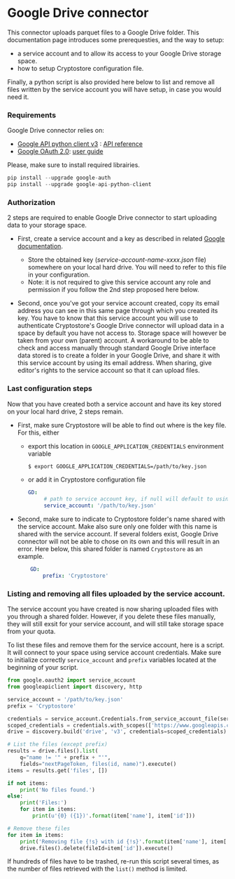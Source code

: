 # Google Drive connector

This connector uploads parquet files to a Google Drive folder.
This documentation page introduces some prerequesties, and the way to setup:
  * a service account and to allow its access to your Google Drive storage space.
  * how to setup Cryptostore configuration file.

Finally, a python script is also provided here below to list and remove all files written by the service account you will have setup, in case you would need it.

### Requirements

Google Drive connector relies on:
  * [Google API python client v3](https://github.com/googleapis/google-api-python-client) : [API reference](https://developers.google.com/drive/api/v3/reference)
  * [Google OAuth 2.0](https://github.com/googleapis/google-api-python-client/blob/master/docs/oauth.md): [user guide](https://google-auth.readthedocs.io/en/latest/user-guide.html)

Please, make sure to install required librairies.
```python
pip install --upgrade google-auth
pip install --upgrade google-api-python-client
```

### Authorization

2 steps are required to enable Google Drive connector to start uploading data to your storage space.

 * First, create a service account and a key as described in related [Google documentation](https://developers.google.com/identity/protocols/oauth2/service-account#creatinganaccount).
   * Store the obtained key (_service-account-name-xxxx.json_ file) somewhere on your local hard drive. You will need to refer to this file in your configuration.
   * Note: it is not required to give this service account any role and permission if you follow the 2nd step proposed here below.

 * Second, once you've got your service account created, copy its email address you can see in this same page through which you created its key. You have to know that this service account you will use to authenticate Cryptostore's Google Drive connector will upload data in a space by default you have not access to. Storage space will however be taken from your own (parent) account. A workaround to be able to check and access manually through standard Google Drive interface data stored is to create a folder in your Google Drive, and share it with this service account by using its email address. When sharing, give editor's rights to the service account so that it can upload files.

### Last configuration steps

Now that you have created both a service account and have its key stored on your local hard drive, 2 steps remain.

  * First, make sure Cryptostore will be able to find out where is the key file. For this, either
    * export this location in `GOOGLE_APPLICATION_CREDENTIALS` environment variable 
      ```bash
      $ export GOOGLE_APPLICATION_CREDENTIALS=/path/to/key.json
      ```
    * or add it in Cryptostore configuration file
      ```yaml
      GD:
           # path to service account key, if null will default to using env vars
           service_account: '/path/to/key.json'
      ```

  * Second, make sure to indicate to Cryptostore folder's name shared with the service account. Make also sure only one folder with this name is shared with the service account. If several folders exist, Google Drive connector will not be able to chose on its own and this will result in an error. Here below, this shared folder is named `Cryptostore` as an example.
      ```yaml
          GD:
              prefix: 'Cryptostore'
      ```

### Listing and removing all files uploaded by the service account.

The service account you have created is now sharing uploaded files with you through a shared folder.
However, if you delete these files manually, they will still exsit for your service account, and will still take storage space from your quota.

To list these files and remove them for the service account, here is a script. It will connect to your space using service account credentials. Make sure to initialize correctly `service_account` and `prefix` variables located at the beginning of your script.

```python
from google.oauth2 import service_account
from googleapiclient import discovery, http

service_account = '/path/to/key.json'
prefix = 'Cryptostore'

credentials = service_account.Credentials.from_service_account_file(service_account)
scoped_credentials = credentials.with_scopes(['https://www.googleapis.com/auth/drive'])
drive = discovery.build('drive', 'v3', credentials=scoped_credentials)

# List the files (except prefix)
results = drive.files().list(
    q="name != '" + prefix + "'",
    fields="nextPageToken, files(id, name)").execute()
items = results.get('files', [])

if not items:
    print('No files found.')
else:
    print('Files:')
    for item in items:
        print(u'{0} ({1})'.format(item['name'], item['id']))

# Remove these files
for item in items:
    print('Removing file {!s} with id {!s}'.format(item['name'], item['id']))
    drive.files().delete(fileId=item['id']).execute()
```

If hundreds of files have to be trashed, re-run this script several times, as the number of files retrieved with the `list()` method is limited.

